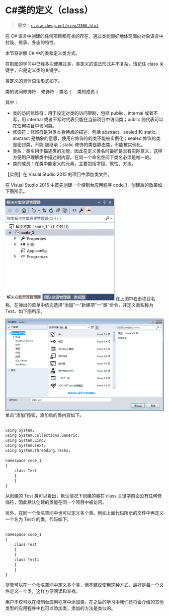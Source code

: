 # C#类的定义（class）

> 原文：[`c.biancheng.net/view/2806.html`](http://c.biancheng.net/view/2806.html)

在 C# 语言中创建的任何项目都有类的存在，通过类能很好地体现面向对象语言中封装、继承、多态的特性。

本节将讲解 C# 中的类和定义类方式。

在前面的学习中已经多次使用过类，类定义的语法形式并不复杂，请记住 class 关键字，它是定义类的关键字。

类定义的具体语法形式如下。

类的访问修饰符    修饰符    类名
{
    类的成员
}

其中：

*   类的访问修饰符：用于设定对类的访问限制，包括 public、internal 或者不写，用 internal 或者不写时代表只能在当前项目中访问类；public 则代表可以在任何项目中访问类。
*   修饰符：修饰符是对类本身特点的描述，包括 abstract、sealed 和 static。abstract 是抽象的意思，使用它修饰符的类不能被实例化；sealed 修饰的类是密封类，不能 被继承；static 修饰的类是静态类，不能被实例化。
*   类名：类名用于描述类的功能，因此在定义类名时最好是具有实际意义，这样方便用户理解类中描述的内容。在同一个命名空间下类名必须是唯一的。
*   类的成员：在类中能定义的元素，主要包括字段、属性、方法。

【实例】在 Visual Studio 2015 的项目中添加类文件。

在 Visual Studio 2015 中首先创建一个控制台应用程序 code_1，创建后的效果如下图所示。

![控制台应用程序 code_1](img/844c88a6a043f187133ebfd6b9a8956a.png)
在上图中右击项目名称，在弹出的菜单中依次选择“添加”一“新建项”一“类”命令，并定义类名称为 Test，如下图所示。

![添加类](img/de3f3395a3797ec2a41274743bb6138b.png)
单击“添加”按钮，添加后的类内容如下。

```

using System;
using System.Collections.Generic;
using System.Linq;
using System.Text;
using System.Threading.Tasks;

namespace code_1
{
    class Test
    {
    }
}
```

从创建的 Test 类可以看出，默认情况下创建的类在 class 关键字前面没有任何修饰符，因此默认创建的类能在同一个项目中被访问。

另外，在同一个命名空间中也可以定义多个类。例如上面代码所示的文件中再定义一个名为 Test1 的类，代码如下。

```

namespace code_1
{
    class Test
    {
    }
    class Test1
    {
    }
}
```

尽管可以在一个命名空间中定义多个类，但不建议使用这种方式，最好是每一个文件定义一个类，这样方便阅读和查找。

用户不仅可以在控制台应用程序中添加类，在之后的学习中我们还将会介绍的其他类型的应用程序中也可以添加类，添加的方法是类似的。